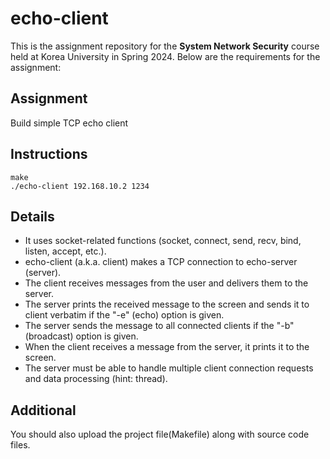 # echo-client
This is the assignment repository for the **System Network Security** course held at Korea University in Spring 2024. Below are the requirements for the assignment:

## Assignment
Build simple TCP echo client

## Instructions
```
make
./echo-client 192.168.10.2 1234
```

## Details
- It uses socket-related functions (socket, connect, send, recv, bind, listen, accept, etc.).
- echo-client (a.k.a. client) makes a TCP connection to echo-server (server).
- The client receives messages from the user and delivers them to the server.
- The server prints the received message to the screen and sends it to client verbatim if the "-e" (echo) option is given.
- The server sends the message to all connected clients if the "-b" (broadcast) option is given.
- When the client receives a message from the server, it prints it to the screen.
- The server must be able to handle multiple client connection requests and data processing (hint: thread).

## Additional
You should also upload the project file(Makefile) along with source code files.